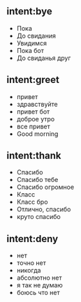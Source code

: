 ## intent:bye
- Пока
- До свидания
- Увидимся
- Пока бот
- До свиданья друг

## intent:greet
- привет
- здравствуйте
- привет бот
- доброе утро
- все привет
- Good morning

## intent:thank
- Спасибо
- Спасибо тебе
- Спасибо огромное
- Класс
- Класс бро
- Отлично, спасибо
- круто спасибо

## intent:deny
- нет
- точно нет
- никогда
- абсолютно нет
- я так не думаю
- боюсь что нет
